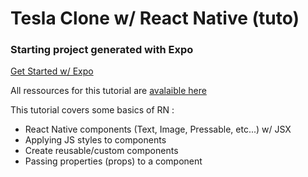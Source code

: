 # Tesla Clone w/ React Native (tuto)

### Starting project generated with Expo

[Get Started w/ Expo](https://docs.expo.dev/)

All ressources for this tutorial are [avalaible here](https://www.youtube.com/watch?v=iQ_0Fd_N3Mk&list=PL3lbhEjJ4QJRrvRNdChJh9JXomkJsZPdg&index=2&t=1368s)

This tutorial covers some basics of RN :

- React Native components (Text, Image, Pressable, etc...) w/ JSX
- Applying JS styles to components
- Create reusable/custom components
- Passing properties (props) to a component
